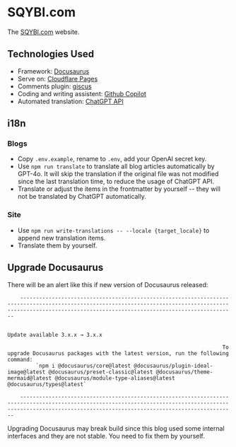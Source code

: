 # SQYBI.com

The [SQYBI.com](https://sqybi.com) website.

## Technologies Used

- Framework: [Docusaurus](https://docusaurus.io/)
- Serve on: [Cloudflare Pages](https://www.cloudflare.com/developer-platform/pages/)
- Comments plugin: [giscus](https://giscus.app/)
- Coding and writing assistent: [Github Copilot](https://github.com/features/copilot)
- Automated translation: [ChatGPT API](https://platform.openai.com)

## i18n

### Blogs

- Copy `.env.example`, rename to `.env`, add your OpenAI secret key.
- Use `npm run translate` to translate all blog articles automatically by GPT-4o. It will skip the translation if the original file was not modified since the last translation time, to reduce the usage of ChatGPT API.
- Translate or adjust the items in the frontmatter by yourself -- they will not be translated by ChatGPT automatically.

### Site

- Use `npm run write-translations -- --locale {target_locale}` to append new translation items.
- Translate them by yourself.

## Upgrade Docusaurus

There will be an alert like this if new version of Docusaurus released:

```text
    ---------------------------------------------------------------------------------------------------------------------------------------------------------------------------------------------------------------- 
                                                                                                                                                                                                                     
                                                                                             Update available 3.x.x → 3.x.x                                                                                          
                                                                                                                                                                                                                     
                                                                    To upgrade Docusaurus packages with the latest version, run the following command:                                                               
         `npm i @docusaurus/core@latest @docusaurus/plugin-ideal-image@latest @docusaurus/preset-classic@latest @docusaurus/theme-mermaid@latest @docusaurus/module-type-aliases@latest @docusaurus/types@latest`    
                                                                                                                                                                                                                     
    ---------------------------------------------------------------------------------------------------------------------------------------------------------------------------------------------------------------- 
```

Upgrading Docusaurus may break build since this blog used some internal interfaces and they are not stable. You need to fix them by yourself.
